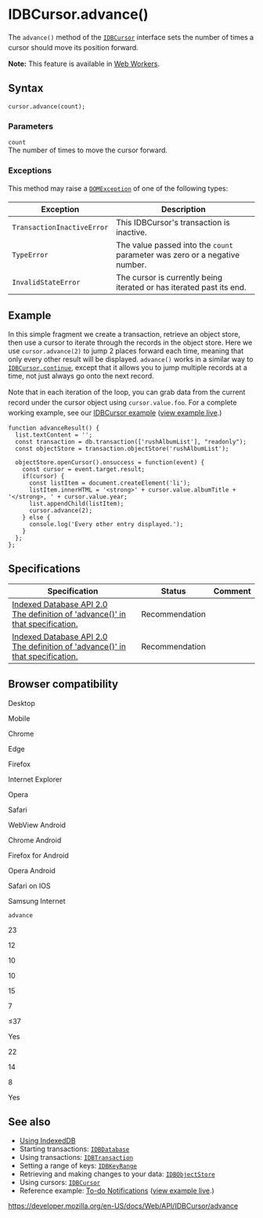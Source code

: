 IDBCursor.advance()
===================

The `advance()` method of the [`IDBCursor`](../idbcursor) interface sets the num<span style="line-height: 1.5;">ber of times a cursor should move its position forward.</span>

**Note:** This feature is available in [Web Workers](../web_workers_api).

Syntax
------

    cursor.advance(count);

### Parameters

`count`  
The number of times to move the cursor forward.

### Exceptions

<span style="line-height: 1.5;">This method may raise a [`DOMException`](../domexception) of one of the following types:</span>

<table><thead><tr class="header"><th>Exception</th><th>Description</th></tr></thead><tbody><tr class="odd"><td><code>TransactionInactiveError</code></td><td>This IDBCursor's transaction is inactive.</td></tr><tr class="even"><td><code>TypeError</code></td><td>The value passed into the <code>count</code> parameter was zero or a negative number.</td></tr><tr class="odd"><td><code>InvalidStateError</code></td><td>The cursor is currently being iterated or has iterated past its end.<br />
</td></tr></tbody></table>

Example
-------

In this simple fragment we create a transaction, retrieve an object store, then use a cursor to iterate through the records in the object store. Here we use `cursor.advance(2)` to jump 2 places forward each time, meaning that only every other result will be displayed. `advance()` works in a similar way to [`IDBCursor.continue`](continue), except that it allows you to jump multiple records at a time, not just always go onto the next record.

<span style="line-height: 1.5;">Note that in each iteration of the loop, you can grab data from the current record under the cursor object using </span>`cursor.value.foo`<span style="line-height: 1.5;">. For a complete working example, see our [IDBCursor example](https://github.com/mdn/indexeddb-examples/tree/master/idbcursor)</span><span style="line-height: 1.5;"> (</span>[view example live](https://mdn.github.io/indexeddb-examples/idbcursor/)<span style="line-height: 1.5;">.)</span>

    function advanceResult() {
      list.textContent = '';
      const transaction = db.transaction(['rushAlbumList'], "readonly");
      const objectStore = transaction.objectStore('rushAlbumList');

      objectStore.openCursor().onsuccess = function(event) {
        const cursor = event.target.result;
        if(cursor) {
          const listItem = document.createElement('li');
          listItem.innerHTML = '<strong>' + cursor.value.albumTitle + '</strong>, ' + cursor.value.year;
          list.appendChild(listItem);
          cursor.advance(2);
        } else {
          console.log('Every other entry displayed.');
        }
      };
    };

Specifications
--------------

<table><thead><tr class="header"><th>Specification</th><th>Status</th><th>Comment</th></tr></thead><tbody><tr class="odd"><td><a href="https://www.w3.org/TR/IndexedDB/#dom-idbcursor-advance">Indexed Database API 2.0<br />
<span class="small">The definition of 'advance()' in that specification.</span></a></td><td><span class="spec-rec">Recommendation</span></td><td></td></tr><tr class="even"><td><a href="https://www.w3.org/TR/IndexedDB/#dom-idbcursor-advance">Indexed Database API 2.0<br />
<span class="small">The definition of 'advance()' in that specification.</span></a></td><td><span class="spec-rec">Recommendation</span></td><td></td></tr></tbody></table>

Browser compatibility
---------------------

Desktop

Mobile

Chrome

Edge

Firefox

Internet Explorer

Opera

Safari

WebView Android

Chrome Android

Firefox for Android

Opera Android

Safari on IOS

Samsung Internet

`advance`

23

12

10

10

15

7

≤37

Yes

22

14

8

Yes

See also
--------

-   [Using IndexedDB](../indexeddb_api/using_indexeddb)
-   Starting transactions: [`IDBDatabase`](../idbdatabase)
-   Using transactions: [`IDBTransaction`](../idbtransaction)
-   Setting a range of keys: [`IDBKeyRange`](../idbkeyrange)
-   Retrieving and making changes to your data: [`IDBObjectStore`](../idbobjectstore)
-   Using cursors: [`IDBCursor`](../idbcursor)
-   Reference example: [To-do Notifications](https://github.com/mdn/to-do-notifications/tree/gh-pages) ([view example live](https://mdn.github.io/to-do-notifications/).)

<a href="https://developer.mozilla.org/en-US/docs/Web/API/IDBCursor/advance" class="_attribution-link">https://developer.mozilla.org/en-US/docs/Web/API/IDBCursor/advance</a>
